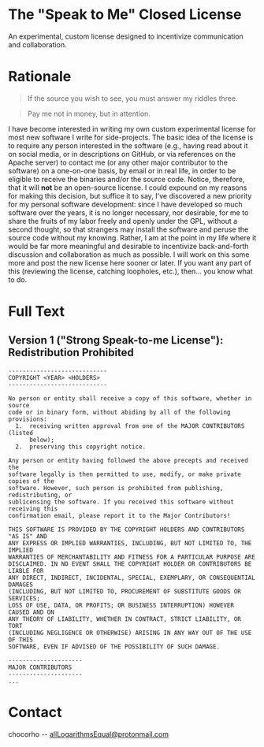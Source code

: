 # The "Speak to Me" Closed License
An experimental, custom license designed to incentivize communication and collaboration.

# Rationale

> If the source you wish to see, you must answer my riddles three.

> Pay me not in money, but in attention.

I have become interested in writing my own custom experimental license for most new software I write for side-projects. The basic idea of the license is to require any person interested in the software (e.g., having read about it on social media, or in descriptions on GitHub, or via references on the Apache server) to contact me (or any other major contributor to the software) on a one-on-one basis, by email or in real life, in order to be eligible to receive the binaries and/or the source code. Notice, therefore, that it will **not** be an open-source license. I could expound on my reasons for making this decision, but suffice it to say, I've discovered a new priority for my personal software development: since I have developed so much software over the years, it is no longer necessary, nor desirable, for me to share the fruits of my labor freely and openly under the GPL, without a second thought, so that strangers may install the software and peruse the source code without my knowing. Rather, I am at the point in my life where it would be far more meaningful and desirable to incentivize back-and-forth discussion and collaboration as much as possible. I will work on this some more and post the new license here sooner or later. If you want any part of this (reviewing the license, catching loopholes, etc.), then... you know what to do.

# Full Text

## Version 1 ("Strong Speak-to-me License"): Redistribution Prohibited

```
----------------------------
COPYRIGHT <YEAR> <HOLDERS>
----------------------------

No person or entity shall receive a copy of this software, whether in source
code or in binary form, without abiding by all of the following provisions:
  1.  receiving written approval from one of the MAJOR CONTRIBUTORS (listed
      below);
  2.  preserving this copyright notice.

Any person or entity having followed the above precepts and received the
software legally is then permitted to use, modify, or make private copies of the
software. However, such person is prohibited from publishing, redistributing, or
sublicensing the software. If you received this software without receiving this
confirmation email, please report it to the Major Contributors!

THIS SOFTWARE IS PROVIDED BY THE COPYRIGHT HOLDERS AND CONTRIBUTORS "AS IS" AND
ANY EXPRESS OR IMPLIED WARRANTIES, INCLUDING, BUT NOT LIMITED TO, THE IMPLIED
WARRANTIES OF MERCHANTABILITY AND FITNESS FOR A PARTICULAR PURPOSE ARE
DISCLAIMED. IN NO EVENT SHALL THE COPYRIGHT HOLDER OR CONTRIBUTORS BE LIABLE FOR
ANY DIRECT, INDIRECT, INCIDENTAL, SPECIAL, EXEMPLARY, OR CONSEQUENTIAL DAMAGES
(INCLUDING, BUT NOT LIMITED TO, PROCUREMENT OF SUBSTITUTE GOODS OR SERVICES;
LOSS OF USE, DATA, OR PROFITS; OR BUSINESS INTERRUPTION) HOWEVER CAUSED AND ON
ANY THEORY OF LIABILITY, WHETHER IN CONTRACT, STRICT LIABILITY, OR TORT
(INCLUDING NEGLIGENCE OR OTHERWISE) ARISING IN ANY WAY OUT OF THE USE OF THIS
SOFTWARE, EVEN IF ADVISED OF THE POSSIBILITY OF SUCH DAMAGE.

---------------------
MAJOR CONTRIBUTORS
---------------------
...
```

# Contact

chocorho -- allLogarithmsEqual@protonmail.com

